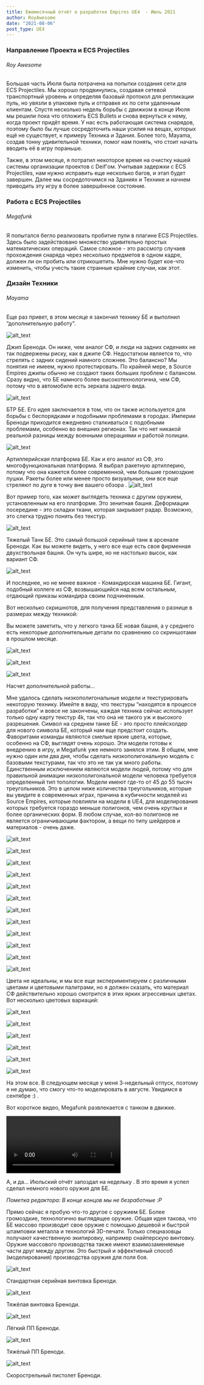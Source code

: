 ```yaml
---
title: Ежемесячный отчёт о разработке Empires UE4  - Июль 2021
author: RoyAwesome
date: "2021-08-06"
post_type: UE4
---
```


### Направление Проекта и ECS Projectiles

###### Roy Awesome  

Большая часть Июля была потрачена на попытки создания сети для ECS Projectiles.  Мы хорошо продвинулись, создавая сетевой транспортный уровень и определяя базовый протокол для репликации пуль, но увязли в упаковке пуль и отправке их по сети удаленным клиентам.  Спустя несколько недель борьбы с движком в конце Июля мы решили пока что отложить ECS Bullets и снова вернуться к нему, когда проект придёт время.  У нас есть работающая система снарядов, поэтому было бы лучше сосредоточить наши усилия на вещах, которых ещё не существует, к примеру Техника и Здания. Более того, Mayama, создав тонну удивительной техники, помог нам понять, что стоит начать вводить её в игру пораньше.

Также, в этом месяце, я потратил некоторое время на очистку нашей системы организации проектов с Deif'ом.  Учитывая задержки с ECS Projectiles, нам нужно исправить еще несколько багов, и этап будет завершен. Далее мы сосредоточимся на Зданиях и Технике и начнем приводить эту игру в более завершённое состояние.

### Работа с ECS Projectiles

###### Megafunk

Я попытался бегло реализовать пробитие пули в плагине ECS Projectiles. Здесь было задействовано множество удивительно простых математических операций. Самое сложное - это рассмотр случаев прохождения снаряда через несколько предметов в одном кадре, должен ли он пробить или отрикошетить. Мне нужно будет кое-что изменить, чтобы учесть такие странные крайние случаи, как этот.


### Дизайн Техники

###### Mayama

Еще раз привет, в этом месяце я закончил технику БЕ и выполнил “дополнительную работу".

![alt_text](images/image12.png "image_tooltip")


Джип Бреноди. Он ниже, чем аналог СФ, и люди на задних сидениях не так подвержены риску, как в джипе СФ. Недостатком является то, что стрелять с задних сидений намного сложнее. Это балансно? Мы понятия не имеем, нужно протестировать. По крайней мере, в Source Empires джипы обычно не создают таких больших проблем с балансом. Сразу видно, что БЕ намного более высокотехнологична, чем СФ, потому что в автомобиле есть зеркала заднего вида.


![alt_text](images/image2.png "image_tooltip")


БТР БЕ. Его идея заключается в том, что он также используется для борьбы с беспорядками и подобными проблемами в городах. Империи Бреноди приходится ежедневно сталкиваться с подобными проблемами, особенно во внешних регионах. Так что нет никакой реальной разницы между военными операциями и работой полиции.


![alt_text](images/image27.png "image_tooltip")


Артиллерийская платформа БЕ. Как и его аналог из СФ, это многофункциональная платформа. Я выбрал ракетную артиллерию, потому что она кажется более современной, чем большие громоздкие пушки. Ракеты более или менее просто визуальные, они все еще стреляют по дуге в точку вне вашего обзора
.
![alt_text](images/image19.png "image_tooltip")


Вот пример того, как может выглядеть техника с другим оружием, установленным на его платформе. Это зенитная башня. Деформации посередине - это складки ткани, которая закрывает радар. Возможно, это слегка трудно понять без текстур.

![alt_text](images/image23.png "image_tooltip")


Тяжелый Танк БЕ. Это самый большой серийный танк в арсенале Бреноди. Как вы можете видеть, у него все еще есть своя фирменная двухствольная башня. Он чуть шире, но не настолько высок, как вариант СФ. 


![alt_text](images/image32.png "image_tooltip")


И последнее, но не менее важное - Командирская машина БЕ. Гигант, подобный коллеге из СФ, возвышающийся над всем остальным, отдающий приказы командира своим подчиненным.

Вот несколько скришнотов, для получения представления о разнице в размерах между техникой:

Вы можете заметить, что у легкого танка БЕ новая башня, а у среднего есть некоторые дополнительные детали по сравнению со скриншотами в прошлом месяце.

![alt_text](images/image16.png "image_tooltip")


![alt_text](images/image18.png "image_tooltip")


![alt_text](images/image25.png "image_tooltip")


Насчет дополнительной работы...

Мне удалось сделать низкополигональные модели и текстурировать некоторую технику. Имейте в виду, что текстуры “находятся в процессе разработки” и вовсе не закончены, каждая техника сейчас использует только одну карту текстур 4k, так что она не такого уж и высокого разрешения. Символ на среднем танке БЕ - это просто плейсхолдер для нового символа БЕ, который нам еще предстоит создать. Фаворитами команды являются смелые яркие цвета, которые, особенно на СФ, выглядят очень хорошо. Эти модели готовы к внедрению в игру, и Megafunk уже немного занялся этим. В общем, мне нужно один или два дня, чтобы сделать низкополигональную модель с базовыми текстурами, так что это не так уж много работы. Единственным исключением являются модели людей, потому что для правильной анимации низкополигональной модели человека требуется определенный тип топологии. Модели имеют где-то от 45 до 55 тысяч треугольников. Это в целом ниже количества треугольников, которые вы увидите в современных играх, причина в кубичности моделей из Source Empires, которые повлияли на модели в UE4, для моделирования которых требуется гораздо меньше полигонов, чем очень круглых и более органических форм. В любом случае, кол-во полигонов не является ограничивающим фактором, а вещи по типу шейдеров и материалов - очень даже.  


![alt_text](images/image8.png "image_tooltip")

![alt_text](images/image13.png "image_tooltip")

![alt_text](images/image26.png "image_tooltip")

![alt_text](images/image11.png "image_tooltip")


![alt_text](images/image9.png "image_tooltip")

![alt_text](images/image30.png "image_tooltip")


![alt_text](images/image29.png "image_tooltip")

![alt_text](images/image4.png "image_tooltip")


![alt_text](images/image15.png "image_tooltip")

![alt_text](images/image6.png "image_tooltip")


![alt_text](images/image31.png "image_tooltip")


![alt_text](images/image10.png "image_tooltip")


Цвета не идеальны, и мы все еще экспериментируем с различными цветами и цветовыми палитрами, но я должен сказать, что материал СФ действительно хорошо смотрится в этих ярких агрессивных цветах. Вот несколько цветовых вариаций:

![alt_text](images/image14.png "image_tooltip")


![alt_text](images/image24.png "image_tooltip")


![alt_text](images/image20.png "image_tooltip")



![alt_text](images/image1.png "image_tooltip")



![alt_text](images/image22.png "image_tooltip")


![alt_text](images/image5.png "image_tooltip")


На этом все. В следующем месяце у меня 3-недельный отпуск, поэтому я не думаю, что смогу что-то моделировать в августе. Увидимся в сентябре :) .

Вот короткое видео, Megafunk развлекается с танком в движке.

 <video controls>
  <source src="https://i.imgur.com/8gqgNCU.mp4" type="video/mp4">
  Your browser does not support the video tag.
</video> 


А, и да… Июльский отчёт запоздал на недельку . В это время я успел сделал немного нового оружия для БЕ.

_Пометка редактора: В конце концов мы не безработные :P_

Прямо сейчас я пробую что-то другое с оружием БЕ. Более громоздкие, технологично выглядящее оружие. Общая идея такова, что БЕ массово производит свое оружие с помощью дешевой и быстрой штамповки металла и технологий 3D-печати. Только спецназовцы получают качественную экипировку, например снайперскую винтовку. Оружие массового производства также имеют взаимозаменяемые части друг между другом. Это быстрый и эффективный способ (моделирования) производства оружия для поля боя.


![alt_text](images/image17.png "image_tooltip")


Стандартная серийная винтовка Бреноди.


![alt_text](images/image3.png "image_tooltip")


Тяжёлая винтовка Бреноди.


![alt_text](images/image28.png "image_tooltip")


Лёгкий ПП Бреноди.


![alt_text](images/image21.png "image_tooltip")


Тяжёлый ПП Бреноди.


![alt_text](images/image7.png "image_tooltip")


Скорострельный пистолет Бреноди.